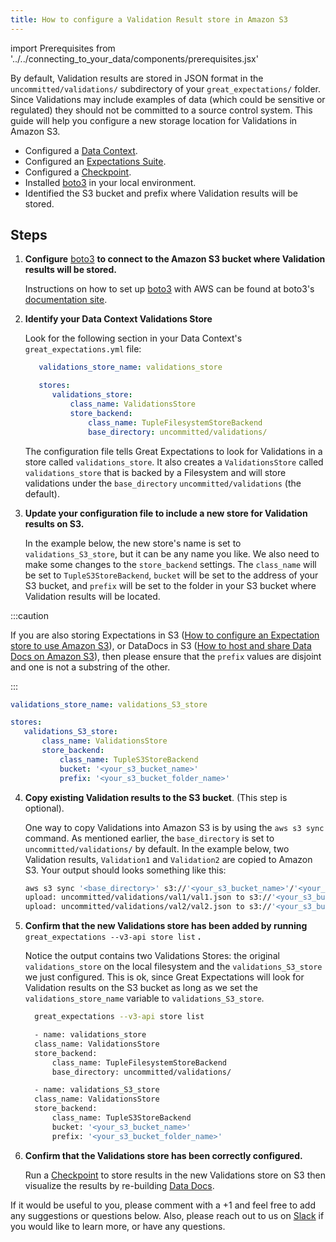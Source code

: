 ```yaml
---
title: How to configure a Validation Result store in Amazon S3
---
```


import Prerequisites from '../../connecting_to_your_data/components/prerequisites.jsx'

By default, Validation results are stored in JSON format in the ``uncommitted/validations/`` subdirectory of your ``great_expectations/`` folder.  Since Validations may include examples of data (which could be sensitive or regulated) they should not be committed to a source control system. This guide will help you configure a new storage location for Validations in Amazon S3.

<Prerequisites>

- Configured a [Data Context](../../../tutorials/getting-started/initialize-a-data-context.md).
- Configured an [Expectations Suite](../../../tutorials/getting-started/create-your-first-expectations.md).
- Configured a [Checkpoint](../../../tutorials/getting-started/validate-your-data.md).
- Installed [boto3](https://github.com/boto/boto3) in your local environment.
- Identified the S3 bucket and prefix where Validation results will be stored.

</Prerequisites>

Steps
-----

1. **Configure** [boto3](https://github.com/boto/boto3) **to connect to the Amazon S3 bucket where Validation results will be stored.**

    Instructions on how to set up [boto3](https://github.com/boto/boto3) with AWS can be found at boto3's [documentation site](https://boto3.amazonaws.com/v1/documentation/api/latest/index.html).

2. **Identify your Data Context Validations Store**

   Look for the following section in your Data Context's ``great_expectations.yml`` file:

   ```yaml
      validations_store_name: validations_store

      stores:
         validations_store:
             class_name: ValidationsStore
             store_backend:
                 class_name: TupleFilesystemStoreBackend
                 base_directory: uncommitted/validations/
   ```

   The configuration file tells Great Expectations to look for Validations in a store called ``validations_store``. It also creates a ``ValidationsStore`` called ``validations_store`` that is backed by a Filesystem and will store validations under the ``base_directory`` ``uncommitted/validations`` (the default).


3. **Update your configuration file to include a new store for Validation results on S3.**

    In the example below, the new store's name is set to ``validations_S3_store``, but it can be any name you like.  We also need to make some changes to the ``store_backend`` settings.  The ``class_name`` will be set to ``TupleS3StoreBackend``, ``bucket`` will be set to the address of your S3 bucket, and ``prefix`` will be set to the folder in your S3 bucket where Validation results will be located.


:::caution

   If you are also storing Expectations in S3 ([How to configure an Expectation store to use Amazon S3](./how-to-configure-an-expectation-store-in-amazon-s3)), or DataDocs in S3 ([How to host and share Data Docs on Amazon S3](../configuring-data-docs/how-to-host-and-share-data-docs-on-amazon-s3)), then please ensure that the ``prefix`` values are disjoint and one is not a substring of the other.

:::

   ```yaml
   validations_store_name: validations_S3_store

   stores:
      validations_S3_store:
          class_name: ValidationsStore
          store_backend:
              class_name: TupleS3StoreBackend
              bucket: '<your_s3_bucket_name>'
              prefix: '<your_s3_bucket_folder_name>'
   ```

4. **Copy existing Validation results to the S3 bucket**. (This step is optional).

    One way to copy Validations into Amazon S3 is by using the ``aws s3 sync`` command.  As mentioned earlier, the ``base_directory`` is set to ``uncommitted/validations/`` by default. In the example below, two Validation results, ``Validation1`` and ``Validation2`` are copied to Amazon S3.  Your output should looks something like this:

   ```bash
   aws s3 sync '<base_directory>' s3://'<your_s3_bucket_name>'/'<your_s3_bucket_folder_name>'
   upload: uncommitted/validations/val1/val1.json to s3://'<your_s3_bucket_name>'/'<your_s3_bucket_folder_name>'/val1.json
   upload: uncommitted/validations/val2/val2.json to s3://'<your_s3_bucket_name>'/'<your_s3_bucket_folder_name>'/val2.json
   ```


5. **Confirm that the new Validations store has been added by running** ``great_expectations --v3-api store list`` **.**

    Notice the output contains two Validations Stores: the original ``validations_store`` on the local filesystem and the ``validations_S3_store`` we just configured.  This is ok, since Great Expectations will look for Validation results on the S3 bucket as long as we set the ``validations_store_name`` variable to ``validations_S3_store``.

   ```bash
     great_expectations --v3-api store list

     - name: validations_store
     class_name: ValidationsStore
     store_backend:
         class_name: TupleFilesystemStoreBackend
         base_directory: uncommitted/validations/

     - name: validations_S3_store
     class_name: ValidationsStore
     store_backend:
         class_name: TupleS3StoreBackend
         bucket: '<your_s3_bucket_name>'
         prefix: '<your_s3_bucket_folder_name>'
   ```

6. **Confirm that the Validations store has been correctly configured.**

   Run a [Checkpoint](../../../tutorials/getting-started/validate-your-data.md) to store results in the new Validations store on S3 then visualize the results by re-building [Data Docs](../../../tutorials/getting-started/check-out-data-docs.md).


If it would be useful to you, please comment with a +1 and feel free to add any suggestions or questions below.  Also, please reach out to us on [Slack](https://greatexpectations.io/slack) if you would like to learn more, or have any questions.
